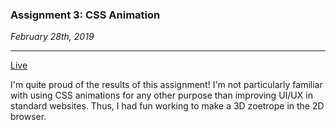 ### Assignment 3: CSS Animation

*February 28th, 2019*

---
[Live](http://i6.cims.nyu.edu/~ec2937/380/3_css_animation/index.html)

I'm quite proud of the results of this assignment! I'm not particularly familiar with using CSS animations for any other purpose than improving UI/UX in standard websites. Thus, I had fun working to make a 3D zoetrope in the 2D browser. 
